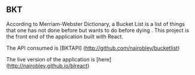 ## BKT

According to Merriam-Webster Dictionary, ​a Bucket List is a list of things that one has not done
before but wants to do before dying ​.
This project is the front end of the application built with React.

The API consumed is [BKTAPI] (http://github.com/nairobley/bucketlist)

The live version of the application is [here] (http://nairobley.github.io/blreact)